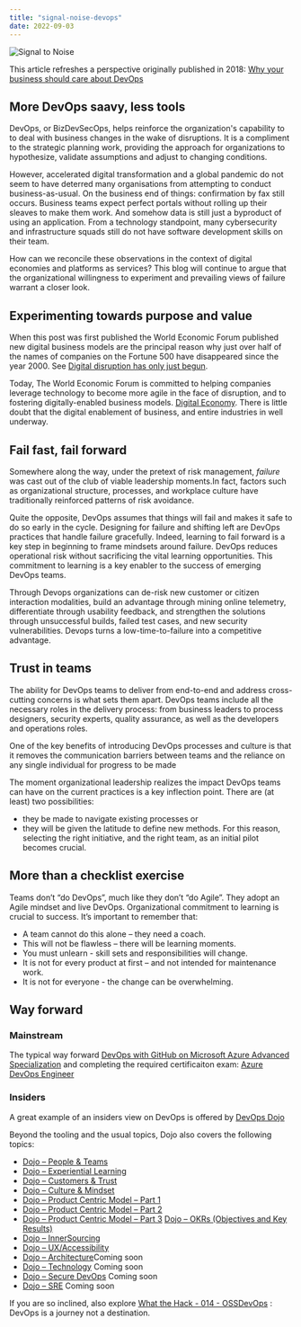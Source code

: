 ```yaml
---
title: "signal-noise-devops"
date: 2022-09-03
---
```


![Signal to Noise](/PartnerCrucible/Library/signaltonoise-title.png)

This article refreshes a perspective originally published in 2018: [Why your business should care about DevOps](https://cloudblogs.microsoft.com/industry-blog/en-ca/uncategorized/2018/05/24/why-your-business-should-care-about-devops/)

## More DevOps saavy, less tools

DevOps, or BizDevSecOps, helps reinforce the organization's capability to to deal with business changes in the wake of disruptions. 
It is a compliment to the strategic planning work, providing the approach for organizations to hypothesize, validate assumptions and adjust to changing conditions. 

However, accelerated digital transformation and a global pandemic do not seem to have deterred many organisations from attempting to conduct business-as-usual. On the business end of things: confirmation by fax still occurs. Business teams expect perfect portals without rolling up their sleaves to make them work. And somehow data is still just a byproduct of using an application. From a technology standpoint, many cybersecurity and infrastructure squads still do not have software development skills on their team. 

How can we reconcile these observations in the context of digital economies and platforms as services? This blog will continue to argue that the organizational willingness to experiment and prevailing views of failure warrant a closer look.

## Experimenting towards purpose and value

When this post was first published the World Economic Forum published new digital business models are the principal reason why just over half of the names of companies on the Fortune 500 have disappeared since the year 2000. See [Digital disruption has only just begun](https://www.weforum.org/agenda/2016/01/digital-disruption-has-only-just-begun/).

Today, The World Economic Forum is committed to helping companies leverage technology to become more agile in the face of disruption, and to fostering digitally-enabled business models. [Digital Economy](https://www.weforum.org/topics/future-of-the-internet/). There is little doubt that the digital enablement of business, and entire industries in well underway.


## Fail fast, fail forward
Somewhere along the way, under the pretext of risk management, *failure* was cast out of the club of viable leadership moments.In fact, factors such as organizational structure, processes, and workplace culture have traditionally reinforced patterns of risk avoidance.

Quite the opposite, DevOps assumes that things will fail and makes it safe to do so early in the cycle. Designing for failure and shifting left are DevOps practices that handle failure gracefully. Indeed, learning to fail forward is a key step in beginning to frame mindsets around failure. DevOps reduces operational risk without sacrificing the vital learning opportunities. This commitment to learning is a key enabler to the success of emerging DevOps teams.

Through Devops organizations can de-risk new customer or citizen interaction modalities, build an advantage through mining online telemetry, differentiate through usability feedback, and strengthen the solutions through unsuccessful builds, failed test cases, and new security vulnerabilities. Devops turns a low-time-to-failure into a competitive advantage.

## Trust in teams

The ability for DevOps teams to deliver from end-to-end and address cross-cutting concerns is what sets them apart. DevOps teams include all the necessary roles in the delivery process: from business leaders to process designers, security experts, quality assurance, as well as the developers and operations roles. 

One of the key benefits of introducing DevOps processes and culture is that it removes the communication barriers between teams and the reliance on any single individual for progress to be made

The moment organizational leadership realizes the impact  DevOps teams can have on the current practices is a key inflection point. There are (at least) two possibilities:
- they be made to navigate existing processes or 
- they will be given the latitude to define new methods.
For this reason, selecting the right initiative, and the right team, as an initial pilot becomes crucial.


## More than a checklist exercise

Teams don’t “do DevOps”, much like they don’t “do Agile”. They adopt an Agile mindset and live DevOps. Organizational commitment to learning is crucial to success. It’s important to remember that:

- A team cannot do this alone – they need a coach.
- This will not be flawless – there will be learning moments.
- You must unlearn - skill sets and responsibilities will change.
- It is not for every product at first – and not intended for maintenance work.
- It is not for everyone - the change can be overwhelming.


## Way forward

### Mainstream

The typical way forward [DevOps with GitHub on Microsoft Azure Advanced Specialization](https://partner.microsoft.com/en-us/membership/advanced-specialization/devops-with-github#tab-3) and completing the required certificaiton exam: [Azure DevOps Engineer](https://docs.microsoft.com/en-ca/certifications/devops-engineer/)

### Insiders

A great example of an insiders view on DevOps is offered by
[DevOps Dojo](https://devblogs.microsoft.com/devops/intro-of-devops-dojo/)

Beyond the tooling and the usual topics, Dojo also covers the following topics:
- [Dojo – People & Teams](https://devblogs.microsoft.com/devops/devops-dojo-people-teams/)
- [Dojo – Experiential Learning](https://devblogs.microsoft.com/devops/devops-dojo-experiential-learning/)
- [Dojo – Customers & Trust](https://devblogs.microsoft.com/devops/devops-dojo-customers-trust/)
- [Dojo – Culture & Mindset](https://devblogs.microsoft.com/devops/devops-dojo-culture-and-mindset/)
- [Dojo – Product Centric Model – Part 1](https://devblogs.microsoft.com/devops/devops-dojo-lean-product-part-1/)
- [Dojo – Product Centric Model – Part 2](https://devblogs.microsoft.com/devops/devops-dojo-lean-product-part-2/)
- [Dojo – Product Centric Model – Part 3](https://devblogs.microsoft.com/devops/devops-dojo-lean-product-part-3/)
[Dojo – OKRs (Objectives and Key Results)](https://devblogs.microsoft.com/devops/devops-dojo-okrs-objectives-and-key-results/)
- [Dojo – InnerSourcing](https://innersourcecommons.org/stories/microsoft/)
- [Dojo – UX/Accessibility](https://devblogs.microsoft.com/devops/devops-dojo-ux-accessibility/)
- [Dojo – Architecture]()Coming soon
- [Dojo – Technology]() Coming soon
- [Dojo – Secure DevOps]() Coming soon
- [Dojo – SRE]() Coming soon


If you are so inclined, also explore [What the Hack - 014 - OSSDevOps](https://github.com/microsoft/WhatTheHack/tree/master/014-OSSDevOps) : DevOps is a journey not a destination. 

